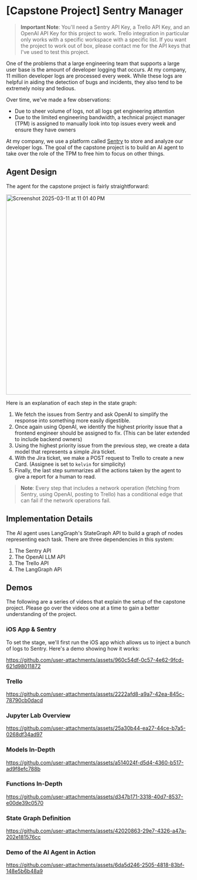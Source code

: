 # [Capstone Project] Sentry Manager

> **Important Note**: You'll need a Sentry API Key, a Trello API Key, and an OpenAI API Key for this project to work. Trello integration in particular only works with a specific workspace with a specific list. If you want the project to work out of box, please contact me for the API keys that I've used to test this project.

One of the problems that a large engineering team that supports a large user base is the amount of developer logging that occurs. At my company, 11 million developer logs are processed every week. While these logs are helpful in aiding the detection of bugs and incidents, they also tend to be extremely noisy and tedious.

Over time, we've made a few observations:

* Due to sheer volume of logs, not all logs get engineering attention
* Due to the limited engineering bandwidth, a technical project manager (TPM) is assigned to manually look into top issues every week and ensure they have owners

At my company, we use a platform called [Sentry](https://www.sentry.io) to store and analyze our developer logs. The goal of the capstone project is to build an AI agent to take over the role of the TPM to free him to focus on other things.

## Agent Design

The agent for the capstone project is fairly straightforward:

<img width="546" alt="Screenshot 2025-03-11 at 11 01 40 PM" src="https://github.com/user-attachments/assets/b67bde11-c205-479e-8658-09992418e2ac" />

Here is an explanation of each step in the state graph:

1. We fetch the issues from Sentry and ask OpenAI to simplify the response into something more easily digestible.
2. Once again using OpenAI, we identify the highest priority issue that a frontend engineer should be assigned to fix. (This can be later extended to include backend owners)
3. Using the highest priority issue from the previous step, we create a data model that represents a simple Jira ticket.
4. With the Jira ticket, we make a POST request to Trello to create a new Card. (Assignee is set to `kelvin` for simplicity)
5. Finally, the last step summarizes all the actions taken by the agent to give a report for a human to read.

> **Note**: Every step that includes a network operation (fetching from Sentry, using OpenAI, posting to Trello) has a conditional edge that can fail if the network operations fail.

## Implementation Details

The AI agent uses LangGraph's StateGraph API to build a graph of nodes representing each task. There are three dependencies in this system:

1. The Sentry API
2. The OpenAI LLM API
3. The Trello API
4. The LangGraph APi

## Demos

The following are a series of videos that explain the setup of the capstone project. Please go over the videos one at a time to gain a better understanding of the project. 

### iOS App & Sentry

To set the stage, we'll first run the iOS app which allows us to inject a bunch of logs to Sentry. Here's a demo showing how it works:

https://github.com/user-attachments/assets/960c54df-0c57-4e62-9fcd-621d98011872

### Trello

https://github.com/user-attachments/assets/2222afd8-a9a7-42ea-845c-78790cb0dacd

### Jupyter Lab Overview

https://github.com/user-attachments/assets/25a30b44-ea27-44ce-b7a5-0268df34ad97

### Models In-Depth

https://github.com/user-attachments/assets/a514024f-d5d4-4360-b517-ad9f8efc788b

### Functions In-Depth

https://github.com/user-attachments/assets/d347b171-3318-40d7-8537-e00de39c0570

### State Graph Definition

https://github.com/user-attachments/assets/42020863-29e7-4326-a47a-202e181576cc

### Demo of the AI Agent in Action

https://github.com/user-attachments/assets/6da5d246-2505-4818-83bf-148e5b6b48a9










